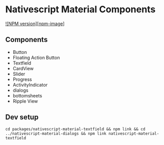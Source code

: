 # Nativescript Material Components

[//]: # ([![Build Status][build-status]][build-url])
[![NPM version][npm-image]][npm-url]

[npm-url]:https://npmjs.org/package/nativescript-material-components



## Components
* Button
* Floating Action Button
* Textfield
* CardView
* Slider
* Progress
* ActivityIndicator
* dialogs
* bottomsheets
* Ripple View

## Dev setup

```cd packages/nativescript-material-textfield && npm link && cd ../nativescript-material-dialogs && npm link nativescript-material-textfield```